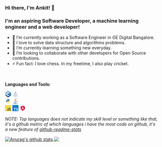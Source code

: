 ### Hi there, I'm Ankit! 👋 
<!--
**sahuankit010/sahuankit010** is a ✨ _special_ ✨ repository because its `README.md` (this file) appears on your GitHub profile.
Here are some ideas to get you started:
- 🔭 I’m currently working on ...
- 🌱 I’m currently learning ...
- 👯 I’m looking to collaborate on ...
- 🤔 I’m looking for help with ...
- 💬 Ask me about ...
- 📫 How to reach me: ...
- 😄 Pronouns: ...
- ⚡ Fun fact: ...
-->
### I'm an aspiring Software Developer, a machine learning engineer and a web developer!
- 🔭 I’m currently working as a Software Engineer in GE Digital Bangalore.
- 🔭 I love to solve data structure and algorithms problems.
- 🌱 I’m currently learning something new everyday.
- 👯 I’m looking to collaborate with other developers for Open Source contributions.
- ⚡ Fun fact: I love chess. In my freetime, I also play cricket.
<br />

**Languages and Tools:**


<code><img height="20" src="https://raw.githubusercontent.com/github/explore/80688e429a7d4ef2fca1e82350fe8e3517d3494d/topics/cpp/cpp.png"></code>
<code><img height="20" src="https://raw.githubusercontent.com/github/explore/80688e429a7d4ef2fca1e82350fe8e3517d3494d/topics/c/c.png"></code>    
<code><img height="20" src="https://raw.githubusercontent.com/github/explore/80688e429a7d4ef2fca1e82350fe8e3517d3494d/topics/python/python.png"></code>
<code><img height="20" src="https://raw.githubusercontent.com/github/explore/80688e429a7d4ef2fca1e82350fe8e3517d3494d/topics/java/java.png"></code>  
<code><img height="20" src="https://raw.githubusercontent.com/github/explore/80688e429a7d4ef2fca1e82350fe8e3517d3494d/topics/javascript/javascript.png"></code>
<code><img height="20" src="https://raw.githubusercontent.com/github/explore/80688e429a7d4ef2fca1e82350fe8e3517d3494d/topics/typescript/typescript.png"></code>
<code><img height="20" src="https://raw.githubusercontent.com/github/explore/5c058a388828bb5fde0bcafd4bc867b5bb3f26f3/topics/angular/angular.png"></code>


*NOTE: Top languages does not indicate my skill level or something like that, it's a github metric of which languages i have the most code on github, it's a new feature of [github-readme-stats](https://github.com/anuraghazra/github-readme-stats)*

<a href="https://github.com/anuraghazra/github-readme-stats">
  <img align="center" src="https://github-readme-stats.vercel.app/api?username=sahuankit010&show_icons=true&include_all_commits=true&theme=radical" alt="Anurag's github stats" />
</a>
<a href="https://github.com/anuraghazra/github-readme-stats">
  <!-- Change the `github-readme-stats.anuraghazra1.vercel.app` to `github-readme-stats.vercel.app`  -->
  <img align="center" src="https://github-readme-stats.vercel.app/api/top-langs/?username=sahuankit010&layout=compact&theme=radical" />
</a>

<!-- [![Top Languages](https://github-readme-stats.vercel.app/api/top-langs/?username=sahuankit010)](https://github.com/sahuankit010/github-readme-stats)
[![Top Languages](https://github-readme-stats.vercel.app/api/top-langs/?username=sahuankit010)](https://sahuankit010.github.io/)

<img align="left" alt="sahuankit010's Github Stats" src="https://github-readme-stats.vercel.app/api?username=sahuankit010&show_icons=true&hide_border=true&theme=tokyonight&hide=stars&count_private=true" /> -->

[website]: https://sahuankit010.github.io/comm/
[twitter]: https://twitter.com/imAsahu
[linkedin]: https://www.linkedin.com/in/humbleguy/